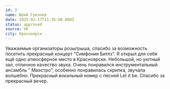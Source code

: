 ```yaml
---
id: 3
name: Юрий Гречнев
date: 2025-02-17T11:36:00.000Z
status: approved
source: VK
city: Красноярск
---
```

Уважаемые организаторы розыгрыша, спасибо за возможность посетить прекрасный концерт "Симфония Битлз". Я открыл для себя ещё одно атмосферное место в Красноярске. Небольшой, но уютный зал, отличное качество звука. Очень понравился инструментальный ансамбль " Маэстро", особенно понравилась скрипка, звучала волшебно. Прекрасный вокальный номер с песней Let it be. Спасибо за прекрасный вечер.